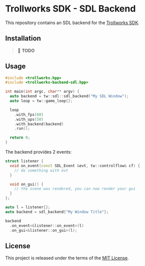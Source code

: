 # Trollworks SDK - SDL Backend

This repository contains an SDL backend for the
[Trollworks SDK](https://github.com/trollworks/sdk-core).

## Installation

> :construction: **TODO**

## Usage

```cpp
#include <trollworks.hpp>
#include <trollworks-backend-sdl.hpp>

int main(int argc, char** argv) {
  auto backend = tw::sdl::sdl_backend("My SDL Window");
  auto loop = tw::game_loop{};

  loop
    .with_fps(60)
    .with_ups(50)
    .with_backend(backend)
    .run();

  return 0;
}
```

The backend provides 2 events:

```cpp
struct listener {
  void on_event(const SDL_Event &evt, tw::controlflow& cf) {
    // do something with evt
  }

  void on_gui() {
    // the scene was rendered, you can now render your gui
  }
};

auto l = listener{};
auto backend = sdl_backend{"My Window Title"};

backend
  .on_event<&listener::on_event>(l)
  .on_gui<&listener::on_gui>(l);
```

## License

This project is released under the terms of the [MIT License](./LICENSE.txt).
